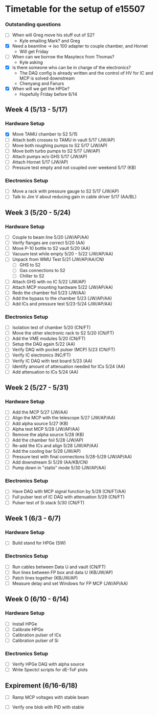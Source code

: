 # Timetable for the setup of e15507

### Outstanding questions
- [ ] When will Greg move his stuff out of S2?
  - Kyle emailing Mark? and Greg
- [x] Need a beamline -> iso 100 adapter to couple chamber, and Hornet
  - Will get Friday
- [ ] When can we borrow the Masytecs from Thomas?
  - Kyle asking
- [x] Is there someone who can be in charge of the electronics?
  - The DAQ config is already written and the control of HV for IC and MCP is solved downstream
  - Chenyang and Fanurs
- [x] When will we get the HPGe?
  - Hopefully Friday before 6/14 


## Week 4 (5/13 - 5/17)
### Hardware Setup
- [x] Move TAMU chamber to S2 5/15
- [ ] Attach both crosses to TAMU in vault 5/17 (JW/AP)
- [ ] Move both roughing pumps to S2 5/17 (JW/AP)
- [ ] Move both turbo pumps to S2 5/17 (JW/AP)
- [ ] Attach pumps w/o GHS 5/17 (JW/AP)
- [ ] Attach Hornet 5/17 (JW/AP)
- [ ] Pressure test empty and not coupled over weekend 5/17 (KB)

### Electronics Setup
- [ ] Move a rack with pressure gauge to S2 5/17 (JW/AP)
- [ ] Talk to Jim V about reducing gain in cable driver 5/17 (AA/BL)

## Week 3 (5/20 - 5/24)
### Hardware Setup
- [ ] Couple to beam line 5/20 (JW/AP/AA)
- [ ] Verify flanges are correct 5/20 (AA)
- [ ] Move P-10 bottle to S2 vault 5/20 (AA)
- [ ] Vacuum test while empty 5/20 - 5/22 (JW/AP/AA)
- [ ] Unpack from WMU Test 5/21 (JW/AP/AA/CN)
  - [ ] GHS to S2
  - [ ] Gas connections to S2
  - [ ] Chiller to S2
- [ ] Attach GHS with no IC 5/22 (JW/AP)
- [ ] Attach MCP mounting hardware 5/22 (JW/AP/AA)
- [ ] Redo the chamber foil 5/23 (JW/AA)
- [ ] Add the bypass to the chamber 5/23 (JW/AP/AA)
- [ ] Add ICs and pressure test 5/23-5/24 (JW/AP/AA)

### Electronics Setup
- [ ] Isolation test of chamber 5/20 (CN/FT)
- [ ] Move the other electronic rack to S2 5/20 (CN/FT)
- [ ] Add the VME modules 5/20 (CN/FT)
- [ ] Setup the DAQ again 5/22 (AA)
- [ ] Verify DAQ with pocket pulser (MCP) 5/23 (CN/FT)
- [ ] Verify IC electronics (NC/FT)
- [ ] Verify IC DAQ with test board 5/23 (AA)
- [ ] Identify amount of attenuation needed for ICs 5/24 (AA)
- [ ] Add attenuation to ICs 5/24 (AA)

## Week 2 (5/27 - 5/31)
### Hardware Setup
- [ ] Add the MCP 5/27 (JW/AA)
- [ ] Align the MCP with the telescope 5/27 (JW/AP/AA)
- [ ] Add alpha source 5/27 (KB)
- [ ] Alpha test MCP 5/28 (JW/AP/AA)
- [ ] Remove the alpha source 5/28 (KB)
- [ ] Add the chamber foil 5/28 (JW/AP)
- [ ] Re-add the ICs and align 5/28 (JW/AP/AA)
- [ ] Add the cooling bar 5/28 (JW/AP)
- [ ] Pressure test with final connections 5/28-5/29 (JW/AP/AA)
- [ ] Add downstream Si 5/29 (AA/KB/CN)
- [ ] Pump down in "statis" mode 5/30 (JW/AP/AA)
### Electronics Setup
- [ ] Have DAQ with MCP signal function by 5/28 (CN/FT/AA)
- [ ] Full pulser test of IC DAQ with attenuation 5/29 (CN/FT)
- [ ] Pulser test of Si stack 5/30 (CN/FT)

## Week 1 (6/3 - 6/7)
### Hardware Setup
- [ ] Build stand for HPGe (SW)
### Electronics Setup
- [ ] Run cables between Data U and vault (CN/FT)
- [ ] Run lines between FP box and data U (KB/JW/AP)
- [ ] Patch lines together (KB/JW/AP)
- [ ] Measure delay and set Windows for FP MCP (JW/AP/AA)

## Week 0 (6/10 - 6/14)
### Hardware Setup
- [ ] Install HPGe
- [ ] Calibrate HPGe
- [ ] Calibration pulser of ICs
- [ ] Calibration pulser of Si
### Electronics Setup
- [ ] Verify HPGe DAQ with alpha source
- [ ] Write Spectcl scripts for dE-ToF plots

## Expirement (6/16-6/18)
- [ ] Ramp MCP voltages with stable beam
- [ ] Verify one blob with PiD with stable

